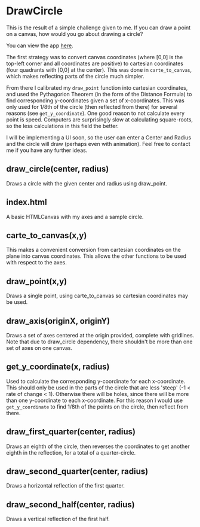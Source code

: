 # DrawCircle

This is the result of a simple challenge given to me.  If you can draw a point on a canvas, how would you go about drawing a circle?

You can view the app [here](https://mrmicrowaveoven.github.io/DrawCircle/).

The first strategy was to convert canvas coordinates (where [0,0] is the top-left corner and all coordinates are positive) to cartesian coordinates (four quadrants with [0,0] at the center).  This was done in `carte_to_canvas`, which makes reflecting parts of the circle much simpler.

From there I calibrated my `draw_point` function into cartesian coordinates, and used the Pythagorion Theorem (in the form of the Distance Formula) to find corresponding y-coordinates given a set of x-coordinates.  This was only used for 1/8th of the circle (then reflected from there) for several reasons (see `get_y_coordinate`).  One good reason to not calculate every point is speed.  Computers are surprisingly slow at calculating square-roots, so the less calculations in this field the better.

I will be implementing a UI soon, so the user can enter a Center and Radius and the circle will draw (perhaps even with animation).  Feel free to contact me if you have any further ideas.

## draw_circle(center, radius)

Draws a circle with the given center and radius using draw_point.

## index.html

A basic HTMLCanvas with my axes and a sample circle.

## carte_to_canvas(x,y)

This makes a convenient conversion from cartesian coordinates on the plane into canvas coordinates.  This allows the other functions to be used with respect to the axes.

## draw_point(x,y)

Draws a single point, using carte_to_canvas so cartesian coordinates may be used.

## draw_axis(originX, originY)

Draws a set of axes centered at the origin provided, complete with gridlines.  Note that due to draw_circle dependency, there shouldn't be more than one set of axes on one canvas.

## get_y_coordinate(x, radius)

Used to calculate the corresponding y-coordinate for each x-coordinate.  This should only be used in the parts of the circle that are less 'steep' (-1 < rate of change < 1).  Otherwise there will be holes, since there will be more than one y-coordinate to each x-coordinate.  For this reason I would use `get_y_coordinate` to find 1/8th of the points on the circle, then reflect from there.

## draw_first_quarter(center, radius)

Draws an eighth of the circle, then reverses the coordinates to get another eighth in the reflection, for a total of a quarter-circle.

## draw_second_quarter(center, radius)

Draws a horizontal reflection of the first quarter.

## draw_second_half(center, radius)

Draws a vertical reflection of the first half.
